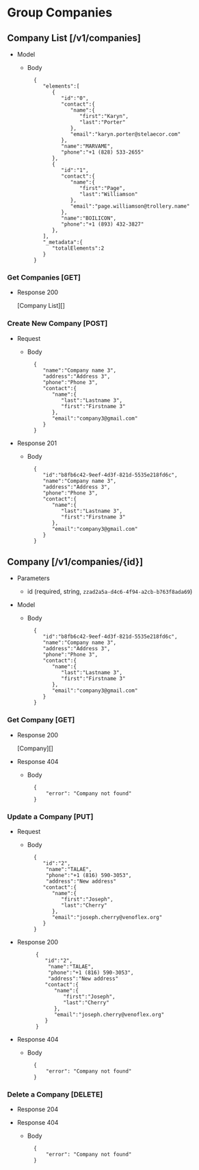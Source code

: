 
# Group Companies

## Company List [/v1/companies]

+ Model

    + Body

            {  
               "elements":[  
                  {  
                     "id":"0",
                     "contact":{  
                        "name":{  
                           "first":"Karyn",
                           "last":"Porter"
                        },
                        "email":"karyn.porter@stelaecor.com"
                     },
                     "name":"MARVAME",
                     "phone":"+1 (828) 533-2655"
                  },
                  {  
                     "id":"1",
                     "contact":{  
                        "name":{  
                           "first":"Page",
                           "last":"Williamson"
                        },
                        "email":"page.williamson@trollery.name"
                     },
                     "name":"BOILICON",
                     "phone":"+1 (893) 432-3827"
                  },
               ],
               "_metadata":{  
                  "totalElements":2
               }
            }

### Get Companies  [GET]

+ Response 200

    [Company List][]

### Create New Company [POST]
+ Request

    + Body

            {
               "name":"Company name 3",
               "address":"Address 3",
               "phone":"Phone 3",
               "contact":{
                  "name":{
                     "last":"Lastname 3",
                     "first":"Firstname 3"
                  },
                  "email":"company3@gmail.com"
               }
            }

+ Response 201

    + Body

            {
               "id":"b8fb6c42-9eef-4d3f-821d-5535e218fd6c",
               "name":"Company name 3",
               "address":"Address 3",
               "phone":"Phone 3",
               "contact":{
                  "name":{
                     "last":"Lastname 3",
                     "first":"Firstname 3"
                  },
                  "email":"company3@gmail.com"
               }
            }


## Company [/v1/companies/{id}]

+ Parameters

    + id (required, string, `zzad2a5a-d4c6-4f94-a2cb-b763f8ada69`)

+ Model

    + Body
    
            {
               "id":"b8fb6c42-9eef-4d3f-821d-5535e218fd6c",
               "name":"Company name 3",
               "address":"Address 3",
               "phone":"Phone 3",
               "contact":{
                  "name":{
                     "last":"Lastname 3",
                     "first":"Firstname 3"
                  },
                  "email":"company3@gmail.com"
               }
            }


### Get Company [GET]

+ Response 200

    [Company][]

+ Response 404

    + Body

            {
                "error": "Company not found"
            }

### Update a Company [PUT]

+ Request

    + Body

            {
               "id":"2",
                "name":"TALAE",
                "phone":"+1 (816) 590-3053",
                "address":"New address"
               "contact":{
                  "name":{
                     "first":"Joseph",
                     "last":"Cherry"
                  },
                  "email":"joseph.cherry@venoflex.org"
               }
            }

+ Response 200

            {
               "id":"2",
                "name":"TALAE",
                "phone":"+1 (816) 590-3053",
                "address":"New address"
               "contact":{
                  "name":{
                     "first":"Joseph",
                     "last":"Cherry"
                  },
                  "email":"joseph.cherry@venoflex.org"
               }
            }
            
+ Response 404

    + Body

            {
                "error": "Company not found"
            }

### Delete a Company [DELETE]

+ Response 204

+ Response 404

    + Body

            {
                "error": "Company not found"
            }
